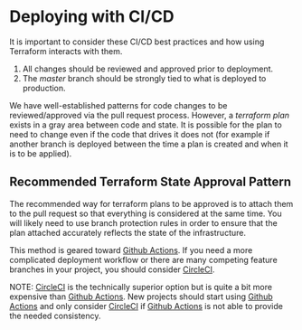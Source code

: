 # Deploying with CI/CD

It is important to consider these CI/CD best practices and how using Terraform interacts with them.

1. All changes should be reviewed and approved prior to deployment.
2. The *master* branch should be strongly tied to what is deployed to production.

We have well-established patterns for code changes to be reviewed/approved via the pull request process.
However, a *terraform plan* exists in a gray area between code and state. It is possible for the plan to
need to change even if the code that drives it does not (for example if another branch is deployed between
the time a plan is created and when it is to be applied).

## Recommended Terraform State Approval Pattern

The recommended way for terraform plans to be approved is to attach them to the pull request so that
everything is considered at the same time. You will likely need to use branch protection rules in
order to ensure that the plan attached accurately reflects the state of the infrastructure.

This method is geared toward [Github Actions](cicd/deploying_with_github_actions.md). If you need a more
complicated deployment workflow or there are many competing feature branches in your project, you should
consider [CircleCI](cicd/deploying_with_circleci.md).

NOTE: [CircleCI](cicd/deploying_with_circleci.md) is the technically superior option but is quite a bit more expensive than [Github Actions](cicd/deploying_with_github_actions.md).
New projects should start using [Github Actions](cicd/deploying_with_github_actions.md) and only consider [CircleCI](cicd/deploying_with_circleci.md) if [Github Actions](cicd/deploying_with_github_actions.md) is not able
to provide the needed consistency.
